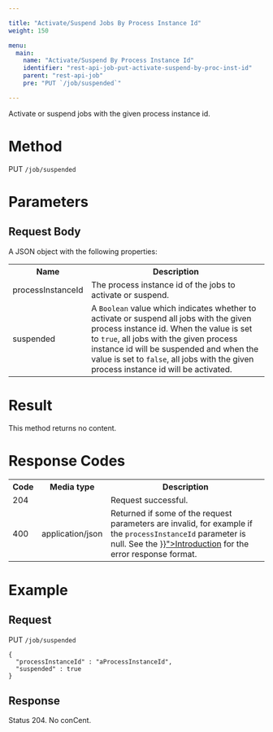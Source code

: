 ```yaml
---

title: "Activate/Suspend Jobs By Process Instance Id"
weight: 150

menu:
  main:
    name: "Activate/Suspend By Process Instance Id"
    identifier: "rest-api-job-put-activate-suspend-by-proc-inst-id"
    parent: "rest-api-job"
    pre: "PUT `/job/suspended`"

---
```



Activate or suspend jobs with the given process instance id.

# Method

PUT `/job/suspended`

# Parameters

## Request Body

A JSON object with the following properties:

<table class="table table-striped">
  <tr>
    <th>Name</th>
    <th>Description</th>
  </tr>
  <tr>
    <td>processInstanceId</td>
    <td>The process instance id of the jobs to activate or suspend.</td>
  </tr>
  <tr>
    <td>suspended</td>
    <td>A <code>Boolean</code> value which indicates whether to activate or suspend all jobs with the given process instance id. When the value is set to <code>true</code>, all jobs with the given process instance id will be suspended and when the value is set to <code>false</code>, all jobs with the given process instance id will be activated.</td>
  </tr>
</table>


# Result

This method returns no content.


# Response Codes

<table class="table table-striped">
  <tr>
    <th>Code</th>
    <th>Media type</th>
    <th>Description</th>
  </tr>
  <tr>
    <td>204</td>
    <td></td>
    <td>Request successful.</td>
  </tr>
  <tr>
    <td>400</td>
    <td>application/json</td>
    <td>Returned if some of the request parameters are invalid, for example if the <code>processInstanceId</code> parameter is null. See the <a href="{{< relref "reference/rest/overview/index.md#error-handling" >}}">Introduction</a> for the error response format.</td>
  </tr>
</table>


# Example

## Request

PUT `/job/suspended`

    {
      "processInstanceId" : "aProcessInstanceId",
      "suspended" : true
    }

## Response

Status 204. No conCent.
